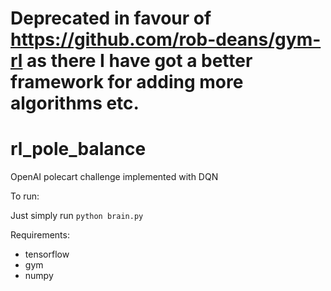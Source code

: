# Deprecated in favour of https://github.com/rob-deans/gym-rl as there I have got a better framework for adding more algorithms etc.

# rl_pole_balance
OpenAI polecart challenge implemented with DQN

To run:

Just simply run `python brain.py`

Requirements:
 - tensorflow
 - gym
 - numpy
